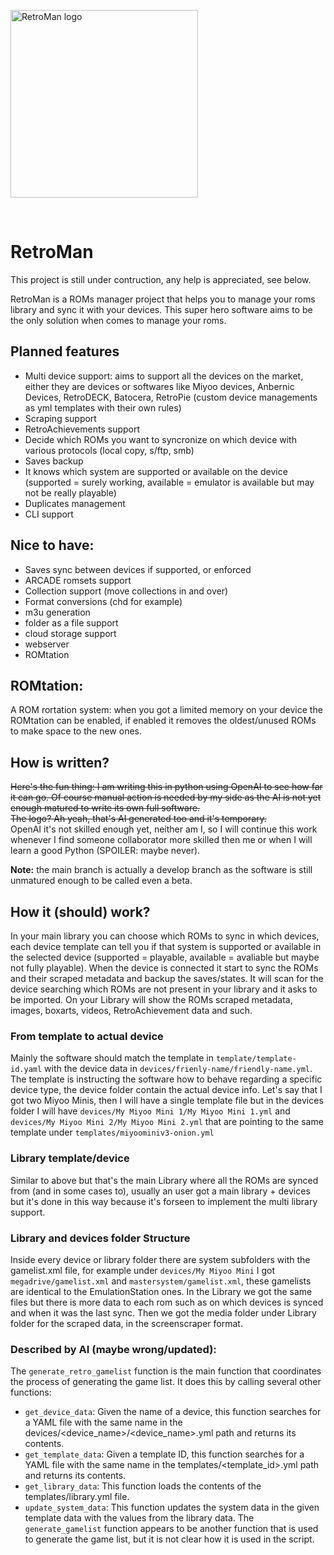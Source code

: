 <p float="center">
    <img src="res/RetroMan_AI_logo.png" alt="RetroMan logo" width="300"/>
</p></br>

# RetroMan
This project is still under contruction, any help is appreciated, see below.

RetroMan is a ROMs manager project that helps you to manage your roms library and sync it with your devices.
This super hero software aims to be the only solution when comes to manage your roms.

## Planned features
- Multi device support: aims to support all the devices on the market, either they are devices or softwares like Miyoo devices, Anbernic Devices, RetroDECK, Batocera, RetroPie (custom device managements as yml templates with their own rules)
- Scraping support
- RetroAchievements support
- Decide which ROMs you want to syncronize on which device with various protocols (local copy, s/ftp, smb)
- Saves backup
- It knows which system are supported or available on the device (supported = surely working, available = emulator is available but may not be really playable)
- Duplicates management
- CLI support

## Nice to have:
- Saves sync between devices if supported, or enforced
- ARCADE romsets support
- Collection support (move collections in and over)
- Format conversions (chd for example)
- m3u generation
- folder as a file support
- cloud storage support
- webserver
- ROMtation

## ROMtation:
A ROM rortation system: when you got a limited memory on your device the ROMtation can be enabled, if enabled it removes the oldest/unused ROMs to make space to the new ones.

## How is written?
~~Here's the fun thing: I am writing this in python using OpenAI to see how far it can go.
Of course manual action is needed by my side as the AI is not yet enough matured to write its own full software.
</br>The logo? Ah yeah, that's AI generated too and it's temporary.~~
</br>OpenAI it's not skilled enough yet, neither am I, so I will continue this work whenever I find someone collaborator more skilled then me or when I will learn a good Python (SPOILER: maybe never).

**Note:** the main branch is actually a develop branch as the software is still unmatured enough to be called even a beta.

## How it (should) work?
In your main library you can choose which ROMs to sync in which devices, each device template can tell you if that system is supported or available in the selected device (supported = playable, available = avaliable but maybe not fully playable).
When the device is connected it start to sync the ROMs and their scraped metadata and backup the saves/states.
It will scan for the device searching which ROMs are not present in your library and it asks to be imported.
On your Library will show the ROMs scraped metadata, images, boxarts, videos, RetroAchievement data and such.

### From template to actual device
Mainly the software should match the template in `template/template-id.yaml` with the device data in `devices/frienly-name/friendly-name.yml`.
The template is instructing the software how to behave regarding a specific device type, the device folder contain the actual device info.
Let's say that I got two Miyoo Minis, then I will have a single template file but in the devices folder I will have `devices/My Miyoo Mini 1/My Miyoo Mini 1.yml` and `devices/My Miyoo Mini 2/My Miyoo Mini 2.yml` that are pointing to the same template under `templates/miyoominiv3-onion.yml`

### Library template/device
Similar to above but that's the main Library where all the ROMs are synced from (and in some cases to), usually an user got a main library + devices but it's done in this way because it's forseen to implement the multi library support.

### Library and devices folder Structure
Inside every device or library folder there are system subfolders with the gamelist.xml file, for example under `devices/My Miyoo Mini` I got `megadrive/gamelist.xml` and `mastersystem/gamelist.xml`, these gamelists are identical to the EmulationStation ones.
In the Library we got the same files but there is more data to each rom such as on which devices is synced and when it was the last sync.
Then we got the media folder under Library folder for the scraped data, in the screenscraper format.

### Described by AI (maybe wrong/updated):
The `generate_retro_gamelist` function is the main function that coordinates the process of generating the game list. It does this by calling several other functions:
- `get_device_data`: Given the name of a device, this function searches for a YAML file with the same name in the devices/<device_name>/<device_name>.yml path and returns its contents.
- `get_template_data`: Given a template ID, this function searches for a YAML file with the same name in the templates/<template_id>.yml path and returns its contents.
- `get_library_data`: This function loads the contents of the templates/library.yml file.
- `update_system_data`: This function updates the system data in the given template data with the values from the library data.
The `generate_gamelist` function appears to be another function that is used to generate the game list, but it is not clear how it is used in the script.
